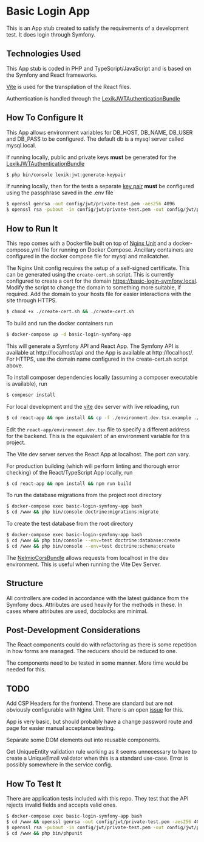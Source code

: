 # Basic Login App

This is an App stub created to satisfy the requirements of a development test. It does login through Symfony.

## Technologies Used

This App stub is coded in PHP and TypeScript/JavaScript and is based on the Symfony and React frameworks.

[Vite](https://vitejs.dev/guide/) is used for the transpilation of the React files.

Authentication is handled through the [LexikJWTAuthenticationBundle](https://symfony.com/bundles/LexikJWTAuthenticationBundle/current/index.html)

## How To Configure It

This App allows environment variables for DB_HOST, DB_NAME, DB_USER and DB_PASS to be configured. The default db is a mysql server called mysql.local.

If running locally, public and private keys **must** be generated for the [LexikJWTAuthenticationBundle](https://symfony.com/bundles/LexikJWTAuthenticationBundle/current/index.html#generate-the-ssl-keys)

```bash
$ php bin/console lexik:jwt:generate-keypair
```

If running locally, then for the tests a separate [key pair](https://symfony.com/bundles/LexikJWTAuthenticationBundle/current/3-functional-testing.html#configuration) **must** be configured using the passphrase saved in the .env file

```bash
$ openssl genrsa -out config/jwt/private-test.pem -aes256 4096
$ openssl rsa -pubout -in config/jwt/private-test.pem -out config/jwt/public-test.pem
```

## How to Run It

This repo comes with a Dockerfile built on top of [Nginx Unit](https://unit.nginx.org/howto/symfony/) and a docker-compose.yml file for running on Docker Compose. Ancillary containers are configured in the docker compose file for mysql and mailcatcher.

The Nginx Unit config requires the setup of a self-signed certificate. This can be generated using the ```create-cert.sh``` script. This is currently configured to create a cert for the domain https://basic-login-symfony.local. Modify the script to change the domain to something more suitable, if required. Add the domain to your hosts file for easier interactions with the site through HTTPS.

```bash
$ chmod +x ./create-cert.sh && ./create-cert.sh
```

To build and run the docker containers run 

```bash
$ docker-compose up -d basic-login-symfony-app
```

This will generate a Symfony API and React App. The Symfony API is available at http://localhost/api and the App is available at http://localhost/. For HTTPS, use the domain name configured in the create-cert.sh script above.

To install composer dependencies locally (assuming a composer executable is available), run

```bash
$ composer install
```

For local development and the [vite](https://vitejs.dev/guide/) dev server with live reloading, run

```bash 
$ cd react-app && npm install && cp -f ./environment.dev.tsx.example ./environment.dev.tsx && npm run dev
```

Edit the ```react-app/environment.dev.tsx``` file to specify a different address for the backend. This is the equivalent of an environment variable for this project.

The Vite dev server serves the React App at localhost. The port can vary.


For production building (which will perform linting and thorough error checking) of the React/TypeScript App locally, run 

```bash
$ cd react-app && npm install && npm run build
```


To run the database migrations from the project root directory

```bash
$ docker-compose exec basic-login-symfony-app bash
$ cd /www && php bin/console doctrine:migrations:migrate
```

To create the test database from the root directory

```bash
$ docker-compose exec basic-login-symfony-app bash
$ cd /www && php bin/console --env=test doctrine:database:create
$ cd /www && php bin/console --env=test doctrine:schema:create
```

The [NelmioCorsBundle](https://symfony.com/bundles/NelmioCorsBundle/current/index.html) allows requests from localhost in the dev environment. This is useful when running the Vite Dev Server.

## Structure

All controllers are coded in accordance with the latest guidance from the Symfony docs. Attributes are used heavily for the methods in these. In cases where attributes are used, docblocks are minimal.

## Post-Development Considerations

The React components could do with refactoring as there is some repetition in how forms are managed. The reducers should be reduced to one.

The components need to be tested in some manner. More time would be needed for this.

## TODO

Add CSP Headers for the frontend. These are standard but are not obviously configurable with Nginx Unit. There is an open [issue](https://github.com/nginx/unit/issues/313) for this. 

App is very basic, but should probably have a change password route and page for easier manual acceptance testing.

Separate some DOM elements out into reusable components.

Get UniqueEntity validation rule working as it seems unnecessary to have to create a UniqueEmail validator when this is a standard use-case. Error is possibly somewhere in the service config.

## How To Test It

There are application tests included with this repo. They test that the API rejects invalid fields and accepts valid ones.

```sh
$ docker-compose exec basic-login-symfony-app bash
$ cd /www && openssl genrsa -out config/jwt/private-test.pem -aes256 4096
$ openssl rsa -pubout -in config/jwt/private-test.pem -out config/jwt/public-test.pem
$ cd /www && php bin/phpunit
```
